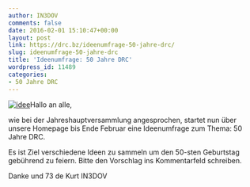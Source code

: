 ```yaml
---
author: IN3DOV
comments: false
date: 2016-02-01 15:10:47+00:00
layout: post
link: https://drc.bz/ideenumfrage-50-jahre-drc/
slug: ideenumfrage-50-jahre-drc
title: 'Ideenumfrage: 50 Jahre DRC'
wordpress_id: 11489
categories:
- 50 Jahre DRC
---
```


[![idee](https://drc.bz/wp-content/uploads/2016/02/idee-272x300.jpg)](https://drc.bz/wp-content/uploads/2016/02/idee.jpg)Hallo an alle,




wie bei der Jahreshauptversammlung angesprochen, startet nun über unsere Homepage bis Ende Februar eine Ideenumfrage zum Thema: 50 Jahre DRC.




Es ist Ziel verschiedene Ideen zu sammeln um den 50-sten Geburtstag gebührend zu feiern. Bitte den Vorschlag ins Kommentarfeld schreiben.




Danke und 73 de Kurt IN3DOV



